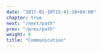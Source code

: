 ```yaml
---
date: "2017-01-10T15:41:10+04:00"
chapter: true
next: "/next/path"
prev: "/prev/path"
weight: 0
title: "Communication"
---
```

